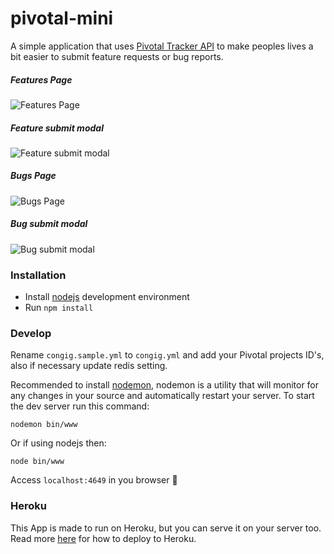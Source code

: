 # pivotal-mini
A simple application that uses [Pivotal Tracker API](https://www.pivotaltracker.com/help/api/rest/v5#top) to make peoples lives a bit easier to submit feature requests or bug reports.

##### Features Page
![Features Page](https://cloud.githubusercontent.com/assets/228359/14236854/bd556892-fa56-11e5-8c31-16f0bfee3df1.png)

##### Feature submit modal
![Feature submit modal](https://cloud.githubusercontent.com/assets/228359/14236863/cd6985ec-fa56-11e5-9d0c-987c46bca5b7.png)

##### Bugs Page
![Bugs Page](https://cloud.githubusercontent.com/assets/228359/14236869/dd231156-fa56-11e5-958f-c73fd2d568a8.png)

##### Bug submit modal
![Bug submit modal](https://cloud.githubusercontent.com/assets/228359/14236873/e761461a-fa56-11e5-9be9-a63321c26c57.png)

### Installation
- Install [nodejs](https://nodejs.org/) development environment
- Run `npm install`

### Develop
Rename `congig.sample.yml` to `congig.yml` and add your Pivotal projects ID's, also if necessary update redis setting.

Recommended to install [nodemon](http://nodemon.io/), nodemon is a utility that will monitor for any changes in your source and automatically restart your server.
To start the dev server run this command:

```
nodemon bin/www
```

Or if using nodejs then:
```
node bin/www
```

Access `localhost:4649` in you browser :pray:

### Heroku
This App is made to run on Heroku, but you can serve it on your server too. Read more [here](https://devcenter.heroku.com/articles/git) for how to deploy to Heroku.
